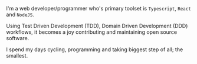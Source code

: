 I'm a web developer/programmer who's primary toolset is `Typescript`, `React` and `NodeJS`.

Using Test Driven Development (TDD), Domain Driven Development (DDD) workflows, it becomes a joy contributing and maintaining open source software.

I spend my days cycling, programming and taking biggest step of all; the smallest.
